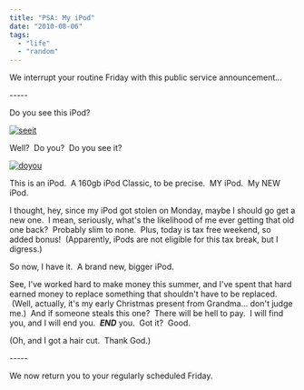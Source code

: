 ```yaml
---
title: "PSA: My iPod"
date: "2010-08-06"
tags:
  - "life"
  - "random"
---
```


We interrupt your routine Friday with this public service announcement...

\-----

Do you see this iPod?

[![](http://niclake13.wordpress.com/wp-content/uploads/2010/08/seeit.jpg?w=300 "seeit")](http://niclake13.wordpress.com/wp-content/uploads/2010/08/seeit.jpg)

Well?  Do you?  Do you see it?

[![](http://niclake13.wordpress.com/wp-content/uploads/2010/08/doyou.jpg?w=250 "doyou")](http://niclake13.wordpress.com/wp-content/uploads/2010/08/doyou.jpg)

This is an iPod.  A 160gb iPod Classic, to be precise.  MY iPod.  My NEW iPod.

I thought, hey, since my iPod got stolen on Monday, maybe I should go get a new one.  I mean, seriously, what's the likelihood of me ever getting that old one back?  Probably slim to none.  Plus, today is tax free weekend, so added bonus!  (Apparently, iPods are not eligible for this tax break, but I digress.)

So now, I have it.  A brand new, bigger iPod.

See, I've worked hard to make money this summer, and I've spent that hard earned money to replace something that shouldn't have to be replaced.  (Well, actually, it's my early Christmas present from Grandma... don't judge me.)  And if someone steals this one?  There will be hell to pay.  I will find you, and I will end you.  **_END_** you.  Got it?  Good.

(Oh, and I got a hair cut.  Thank God.)

\-----

We now return you to your regularly scheduled Friday.

